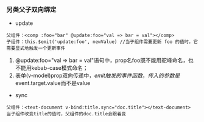 ### 另类父子双向绑定
- update
```
父组件：<comp :foo="bar" @update:foo="val => bar = val"></comp>
子组件：this.$emit('update:foo', newValue) //当子组件需要更新 foo 的值时，它需要显式地触发一个更新事件
```
1. @update:foo="val => bar = val"语句中，prop名foo既不能用驼峰命名，也不能用kebab-case模式命名；
2. 表单(v-model)prop双向传递中，$emit触发的事件函数，传入的参数是$event.target.value而不是value

- sync
```
父组件：<text-document v-bind:title.sync="doc.title"></text-document>
当子组件改变title的值时，父组件的doc.title会跟着变
```


